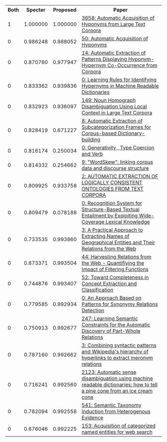 <html><table><tr>
<th>Both</th>
<th>Specter</th>
<th>Proposed</th>
<th>Paper</th>
</tr>
<tr>
<td>1</td>
<td>1.000000</td>
<td>1.000000</td>
<td><a href="https://www.semanticscholar.org/paper/dbfd191afbbc8317577cbc44afe7156df546e143">3658: Automatic Acquisition of Hyponyms from Large Text Corpora</a></td>
</tr>
<tr>
<td>0</td>
<td>0.986248</td>
<td>0.988052</td>
<td><a href="https://www.semanticscholar.org/paper/4f739d92813866af8f2a9734912c419bebd940fe">50: Automatic Acquisition of Hyponyms</a></td>
</tr>
<tr>
<td>0</td>
<td>0.870760</td>
<td>0.977947</td>
<td><a href="https://www.semanticscholar.org/paper/6b851ccfb14ac31ce62621faab0595a626ebafab">14: Automatic Extraction of Patterns Displaying Hyponym-Hypernym Co-Occurrence from Corpora</a></td>
</tr>
<tr>
<td>0</td>
<td>0.833362</td>
<td>0.939836</td>
<td><a href="https://www.semanticscholar.org/paper/6afe0fb51b2df9666678c92189ae1907ae148d72">0: Learning Rules for Identifying Hypernyms in Machine Readable Dictionaries</a></td>
</tr>
<tr>
<td>0</td>
<td>0.832923</td>
<td>0.936097</td>
<td><a href="https://www.semanticscholar.org/paper/6f041c48820535bfaf374b162cfc6acfc52ff87d">149: Noun Homograph Disambiguation Using Local Context in Large Text Corpora</a></td>
</tr>
<tr>
<td>0</td>
<td>0.828419</td>
<td>0.671227</td>
<td><a href="https://www.semanticscholar.org/paper/c64344eec9b8992086726f0daf924981d0fee497">8: Automatic Extraction of Subcategorization Frames for Corpus-based Dictionary-building</a></td>
</tr>
<tr>
<td>0</td>
<td>0.816174</td>
<td>0.250034</td>
<td><a href="https://www.semanticscholar.org/paper/5c3a5818b1d3fa57576a9f2df72cebf6a8d72bae">0: Generativity , Type Coercion and Verb</a></td>
</tr>
<tr>
<td>0</td>
<td>0.814332</td>
<td>0.254662</td>
<td><a href="https://www.semanticscholar.org/paper/f3e76794236edd668e1821ebf81481149ea9de89">9: "WordSkew": linking corpus data and discourse structure</a></td>
</tr>
<tr>
<td>0</td>
<td>0.809925</td>
<td>0.933758</td>
<td><a href="https://www.semanticscholar.org/paper/d1780db1566144976842af90341a5bc6632038e2">2: AUTOMATIC EXTRACTION OF LOGICALLY CONSISTENT ONTOLOGIES FROM TEXT CORPORA</a></td>
</tr>
<tr>
<td>0</td>
<td>0.809479</td>
<td>0.078188</td>
<td><a href="https://www.semanticscholar.org/paper/6f4fd4371085c6842a0daa217d65b56def667228">0: Recognition System for Structure-Based Textual Entailment by Exploiting Wide-Coverage Lexical Knowledge</a></td>
</tr>
<tr>
<td>0</td>
<td>0.733535</td>
<td>0.993860</td>
<td><a href="https://www.semanticscholar.org/paper/1ec1a04d36c9eb6425b1dd98c2ed987a3082b830">3: A Practical Approach to Extracting Names of Geographical Entities and Their Relations from the Web</a></td>
</tr>
<tr>
<td>0</td>
<td>0.673371</td>
<td>0.993504</td>
<td><a href="https://www.semanticscholar.org/paper/1ebb076b56830e647f34f7426029521543848bf3">44: Harvesting Relations from the Web - Quantifiying the Impact of Filtering Functions</a></td>
</tr>
<tr>
<td>0</td>
<td>0.744876</td>
<td>0.993407</td>
<td><a href="https://www.semanticscholar.org/paper/44ce01d28f0306374bac92636815e3aa656f25bc">52: Toward Completeness in Concept Extraction and Classification</a></td>
</tr>
<tr>
<td>0</td>
<td>0.779585</td>
<td>0.992934</td>
<td><a href="https://www.semanticscholar.org/paper/f5d6c9aca1ef815c1b16dea052268ddf2f1578c7">0: An Approach Based on Patterns for Synonymy Relations Detection</a></td>
</tr>
<tr>
<td>0</td>
<td>0.750913</td>
<td>0.992677</td>
<td><a href="https://www.semanticscholar.org/paper/22e26f6eee0745c9a23274dc722593acd0e2e6a2">247: Learning Semantic Constraints for the Automatic Discovery of Part-Whole Relations</a></td>
</tr>
<tr>
<td>0</td>
<td>0.787160</td>
<td>0.992662</td>
<td><a href="https://www.semanticscholar.org/paper/c39ab0733afcb58ceba3051b31b79d454fce9452">3: Combining syntactic patterns and Wikipedia's hierarchy of hyperlinks to extract meronym relations</a></td>
</tr>
<tr>
<td>0</td>
<td>0.716241</td>
<td>0.992560</td>
<td><a href="https://www.semanticscholar.org/paper/76e4e034c20bea86edcc6e71bbaddb47fafeecbc">2123: Automatic sense disambiguation using machine readable dictionaries: how to tell a pine cone from an ice cream cone</a></td>
</tr>
<tr>
<td>0</td>
<td>0.782094</td>
<td>0.992558</td>
<td><a href="https://www.semanticscholar.org/paper/93bb6228776eafa606965e21f229d548de1998eb">541: Semantic Taxonomy Induction from Heterogenous Evidence</a></td>
</tr>
<tr>
<td>0</td>
<td>0.676046</td>
<td>0.992225</td>
<td><a href="https://www.semanticscholar.org/paper/f8eae988049f6b0953884ed610a19fc2576290a0">153: Acquisition of categorized named entities for web search</a></td>
</tr>
</table></html>

